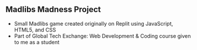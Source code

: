 ## Madlibs Madness Project
- Small Madlibs game created originally on Replit using JavaScript, HTML5, and CSS
- Part of Global Tech Exchange: Web Development & Coding course given to me as a student

